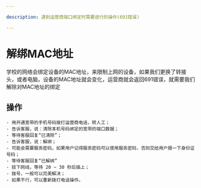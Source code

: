 ```yaml
---

description: 遇到运营商端口绑定时需要进行的操作(691错误)

---
```


# 解绑MAC地址
学校的网络会绑定设备的MAC地址，来限制上网的设备，如果我们更换了转接头，或者电脑，设备的MAC地址就会变化，运营商就会返回691错误，就需要我们解除对MAC地址的绑定

## 操作
    - 用开通宽带的手机号码拨打运营商电话，转人工；
    - 告诉客服，说：清除本机号码绑定的宽带的端口数据；
    - 等待客服回复“已清除”；
    - 告诉客服，说：解绑；
    - 可能会需要服务密码，如果用户记得服务密码可以使用服务密码，否则交给用户报一下身份证号码；
    - 等待客服回复“已解绑”
    - 拔下网线，等待 20 ~ 30 秒后插上；
    - 拨号，一般可以完美解决；
    - 如果不行，可以重新拨打电话操作。
